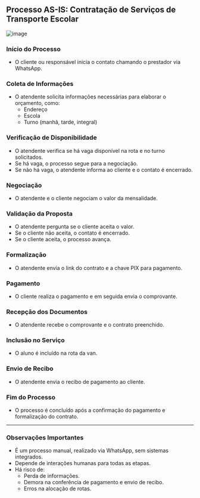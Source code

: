 


## Processo AS-IS: Contratação de Serviços de Transporte Escolar


![image](https://github.com/user-attachments/assets/75fd0739-cd8e-47fe-830e-8738168258e2)


### Início do Processo
- O cliente ou responsável inicia o contato chamando o prestador via WhatsApp.

### Coleta de Informações
- O atendente solicita informações necessárias para elaborar o orçamento, como:
  - Endereço
  - Escola
  - Turno (manhã, tarde, integral)

### Verificação de Disponibilidade
- O atendente verifica se há vaga disponível na rota e no turno solicitados.
- Se há vaga, o processo segue para a negociação.
- Se não há vaga, o atendente informa ao cliente e o contato é encerrado.

### Negociação
- O atendente e o cliente negociam o valor da mensalidade.

### Validação da Proposta
- O atendente pergunta se o cliente aceita o valor.
- Se o cliente não aceita, o contato é encerrado.
- Se o cliente aceita, o processo avança.

### Formalização
- O atendente envia o link do contrato e a chave PIX para pagamento.

### Pagamento
- O cliente realiza o pagamento e em seguida envia o comprovante.

### Recepção dos Documentos
- O atendente recebe o comprovante e o contrato preenchido.

### Inclusão no Serviço
- O aluno é incluído na rota da van.

### Envio de Recibo
- O atendente envia o recibo de pagamento ao cliente.

### Fim do Processo
- O processo é concluído após a confirmação do pagamento e formalização do contrato.

---

### Observações Importantes
- É um processo manual, realizado via WhatsApp, sem sistemas integrados.
- Depende de interações humanas para todas as etapas.
- Há risco de:
  - Perda de informações.
  - Demora na conferência de pagamento e envio de recibo.
  - Erros na alocação de rotas.
